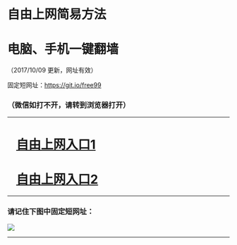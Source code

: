 ﻿# 自由上网简易方法

# 电脑、手机一键翻墙

（2017/10/09 更新，网址有效）

固定短网址：https://git.io/free99

### （微信如打不开，请转到浏览器打开）


***





# &nbsp;&nbsp; <a href="http://ft232164403.fwq-tz-1001.info/fwqtz01.html?t=100900123635 " target="_blank">自由上网入口1</a>
# &nbsp;&nbsp; <a href="http://ft153917664.fwq-tz-1002.info/fwqtz02.html?t=10090011375 " target="_blank">自由上网入口2</a>
***

### 请记住下图中固定短网址：

<img src="https://s3-us-west-2.amazonaws.com/fwq-1001/yjfq-20170905okok.png" /> 


***

